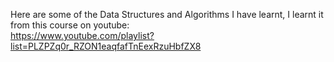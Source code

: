 Here are some of the Data Structures and Algorithms I have learnt, I learnt it from this course on youtube: <br>
https://www.youtube.com/playlist?list=PLZPZq0r_RZON1eaqfafTnEexRzuHbfZX8
